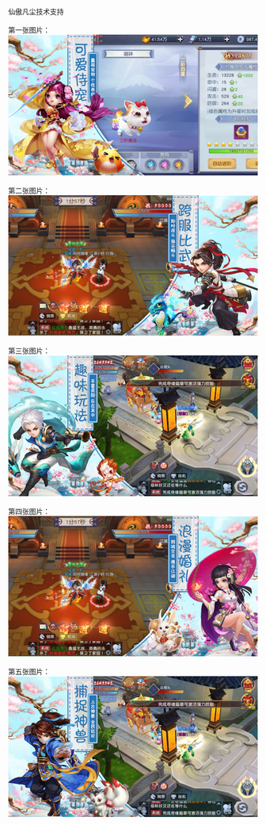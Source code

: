 仙傲凡尘技术支持</br></br>
第一张图片：</br>
![](https://github.com/gzshuguo/shuguo/blob/xafc/1.png?raw=true)</br></br>
第二张图片：</br>
![](https://github.com/gzshuguo/shuguo/blob/xafc/2.png?raw=true)</br></br>
第三张图片：</br>
![](https://github.com/gzshuguo/shuguo/blob/xafc/3.png?raw=true)</br></br>
第四张图片：</br>
![](https://github.com/gzshuguo/shuguo/blob/xafc/4.png?raw=true)</br></br>
第五张图片：</br>
![](https://github.com/gzshuguo/shuguo/blob/xafc/5.png?raw=true)</br></br>
